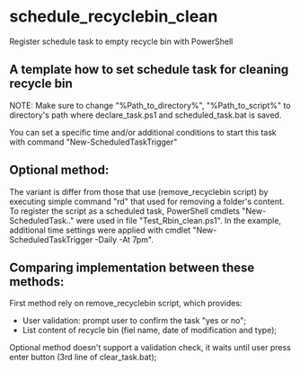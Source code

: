 # schedule_recyclebin_clean
Register schedule task to empty recycle bin with PowerShell
<h2>A template how to set schedule task for cleaning recycle bin</h2>

<p>NOTE: Make sure to change "%Path_to_directory%", "%Path_to_script%" to directory's path where declare_task.ps1 and scheduled_task.bat is saved.</p>

You can set a specific time and/or additional conditions to start this task with command "New-ScheduledTaskTrigger"

<h2>Optional method:</h2>
The variant is differ from those that use (remove_recyclebin script) by executing simple command "rd" that used for removing a folder's content.
To register the script as a scheduled task, PowerShell cmdlets "New-ScheduledTask.." were used in file "Test_Rbin_clean.ps1". In the example, additional time settings were applied with cmdlet "New-ScheduledTaskTrigger -Daily -At 7pm".
<h2>Comparing implementation between these methods:</h2>
First method rely on remove_recyclebin script, which provides:
<ul>
  <li>User validation: prompt user to confirm the task "yes or no";</li> 
  <li>List content of recycle bin (fiel name, date of modification and type); </li>
</ul>
Optional method doesn't support a validation check, it waits until user press enter button (3rd line of clear_task.bat);
